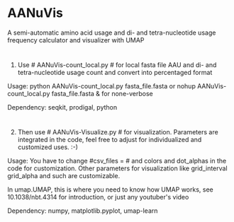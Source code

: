 # AANuVis
A semi-automatic amino acid usage and di- and tetra-nucleotide usage frequency calculator and visualizer with UMAP

#
1. Use # AANuVis-count_local.py # for local fasta file AAU and di- and tetra-nucleotide usage count and convert into percentaged format

Usage: python AANuVis-count_local.py fasta_file.fasta or nohup AANuVis-count_local.py fasta_file.fasta & for none-verbose

Dependency: seqkit, prodigal, python

#
2. Then use # AANuVis-Visualize.py # for visualization. Parameters are integrated in the code, feel free to adjust for individualized and customized uses. :-)

Usage: You have to change #csv_files = # and colors and dot_alphas in the code for customization. Other parameters for visualization like grid_interval grid_alpha and such are customizable.

In umap.UMAP, this is where you need to know how UMAP works, see 10.1038/nbt.4314 for introduction, or just any youtuber's video

Dependency: numpy, matplotlib.pyplot, umap-learn
